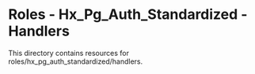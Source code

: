 # Roles - Hx_Pg_Auth_Standardized - Handlers

This directory contains resources for roles/hx_pg_auth_standardized/handlers.
